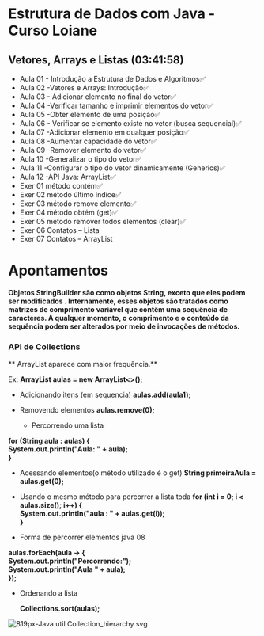 # Estrutura de Dados com Java - Curso Loiane 

## Vetores, Arrays e Listas (03:41:58)
- Aula 01 - Introdução a Estrutura de Dados e Algoritmos✅ 
- Aula 02 -Vetores e Arrays: Introdução✅ 
- Aula 03 - Adicionar elemento no final do vetor✅ 
- Aula 04 -Verificar tamanho e imprimir elementos do vetor✅ 
- Aula 05 -Obter elemento de uma posição✅ 
- Aula 06 - Verificar se elemento existe no vetor (busca sequencial)✅
- Aula 07 -Adicionar elemento em qualquer posição✅
- Aula 08 -Aumentar capacidade do vetor✅
- Aula 09 -Remover elemento do vetor✅
- Aula 10 -Generalizar o tipo do vetor✅
- Aula 11 -Configurar o tipo do vetor dinamicamente (Generics)✅
- Aula 12 -API Java: ArrayList✅
- Exer 01 método contém✅
- Exer 02 método último índice✅
- Exer 03 método remove elemento✅
- Exer 04 método obtém (get)✅
- Exer 05 método remover todos elementos (clear)✅
- Exer 06 Contatos – Lista
- Exer 07 Contatos – ArrayList


# Apontamentos

**Objetos StringBuilder são como objetos String, exceto que eles podem ser modificados . Internamente, esses objetos são tratados como matrizes de comprimento variável que contêm uma sequência de caracteres. A qualquer momento, o comprimento e o conteúdo da sequência podem ser alterados por meio de invocações de métodos.**


### API de Collections

** ArrayList aparece com maior frequência.**

Ex:
**ArrayList<String> aulas = new ArrayList<>();**
  
- Adicionando itens (em sequencia)
   **aulas.add(aula1);**
- Removendo elementos
  **aulas.remove(0);**
  
  - Percorrendo uma lista
  
 **for (String aula : aulas) {  
    System.out.println("Aula: " + aula);  
}**
 - Acessando elementos(o método utilizado é o get)
  **String primeiraAula = aulas.get(0);**
  
 - Usando o mesmo método para percorrer a lista toda
  **for (int i = 0; i < aulas.size(); i++) {    
    System.out.println("aula : " + aulas.get(i));    
}**  
                                                        
- Forma de percorrer elementos java 08
                                                        
**aulas.forEach(aula -> {  
    System.out.println("Percorrendo:");  
    System.out.println("Aula " + aula);  
});**

- Ordenando a lista
  
  **Collections.sort(aulas);**
  
  
  
  
 
  
  
 
  

![819px-Java util Collection_hierarchy svg](https://user-images.githubusercontent.com/52088444/150176834-9cf2f3ee-0885-4a85-9b5d-9e00590a8d49.png)

